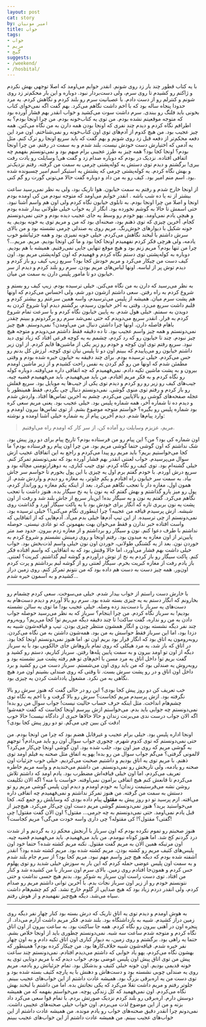 ```yaml
---
layout: post
cat: story
by: امیر مونیان
title: خواب
tags:
- خواب
- مریم
- گیج
suggests:
- /weekend/
- /hosbital/
---
```


با یه کتاب قطور چند بار زد روی شونم. انقدر خوابم می‌اومد که اصلا توجهی بهش نکردم و ژاکتم رو کشیدم تا روی سرم، ولی دست‌بردار نبود. دوباره و این بار محکم‌تر زد روی شونم و کنترلم رو از دست دادم. با عصبانیت سرم رو بلند کردم و نگاهش کردم. یه مرد حدودا پنجاه ساله بود که با اخم داشت نگاهم می‌کرد. بهم گفت اگه نمی‌خوای کتاب بخونی باید فلنگ رو ببندی. سرم داشت سوت می‌کشید و خواب انقدر بهم فشار آورده بود که متوجه موقعیتم نشده بودم. من توی یه کتاب‌خونه بودم. من چرا اونجا بودم؟ به اطرافم نگاه کردم و دیدم چند نفری که اونجا بودن همه دارن به من نگاه می‌کنن. همه چیز عجیب بود. من هیچ کدوم از آدم‌های توی اون کتاب‌خونه رو نمی‌شناختم. اون مرد این دفعه محکم‌تر از دفعه قبل زد روی شونم و بهم گفت که باید سریع اونجا رو ترک کنم. مثل یه آدمی که اختیارش دست خودش نیست، بلند شدم و به سمت در رفتم. من چرا اونجا بودم؟ اونجا کجا بود؟ همه چیز به طرز عجیبی برام مبهم بود و نمی‌تونستم بفهمم چه اتفاقی افتاده. نزدیک در بودم که دوباره صدام زد و گفت هی! وسایلت رو یادت رفت ببری! برگشتم و دیدم توی دستش یه کوله‌پشتی چرمی به سمت من گرفته. رفتم نزدیک‌تر و بهش نگاه کردم. یه کوله‌پشتی چرمی که پشتش یه استیکر اسم _امیر_ چسبونده شده بود. اسم منم امیر بود. کیف رو به من داد و دوباره گفت حالا می‌تونی گورت رو گم کنی.

از اونجا خارج شدم و رفتم به سمت خیابون. هوا تاریک بود، ولی به نظر نمی‌رسید ساعت بیشتر از نه یا ده شب باشه . انقدر خوابم می‌اومد که متوجه نبودم من کی اومده بودم اونجا و اصلا من چرا اونجا بودم. به تابلوی خیابون نگاه کردم ولی اون هم واسم آشنا نبود. حتی اسمش تا حالا به گوشم نخورده بود. انگار از یه خواب خیلی طولانی بیدار شده بودم و هیچی یادم نمی‌اومد. یهو خودم رو وسط یه جای عجیب دیده بودم و حتی نمی‌دونستم کجام. آخرین چیزی که توی ذهنم بود، صحنه‌ای بود که من و مریم توی یه خونه بودیم. یه خونه شکیل با دیوار‌های خوش‌رنگ. مریم روی یه صندلی چرمی نشسته بود و من بالای سرش داشتم با لبخند نگاهش می‌کردم. خیلی خونه تمیزی بود و همه جزئیاتشو خوب یادمه، ولی هرچی فکر کردم نفهمیدم اونجا کجا بود و ما کی اونجا بودیم. مریم. مریم...؟ چرا من تنها بودم؟ مریم زنم بود و هیچ موقع تنهایی جایی نمی‌رفتیم. همیشه با هم بودیم. دوباره به کوله‌پشتی توی دستم نگاه کردم و فهمیدم که اون کوله‌پشتی مریم بود. اون کیف دست من چیکار می‌کرد و مریم خودش کجا بود؟ سریع زیپ کیف رو باز کردم و دیدم توش پر از لباسه. اونها لباس‌های مریم بودن. سرم رو بلند کردم و دیدم از سر خیابون دو تا مامور پلیس دارن به سمت من میان.

به نظر می‌رسید که دارن به من نگاه می‌کنن. خیلی ترسیده بودم. زیپ کیف رو بستم و شروع کردم به راه رفتن. سعی داشتم ازشون دور شم، ولی احساس می‌کردم که اونها هم پشت سرم میان. همیشه از پلیس می‌ترسیدم، واسه همین سرعتم رو بیشتر کردم و قلبم داشت سریع می‌زد. وقتی به آخر خیابون رسیدم، برگشتم دیدم اونا شروع کردن به دویدن به سمتم. خیلی هول شدم. به پایین خیابون نگاه کردم و با سرعت تمام شروع کردم به فرار. انقدر سریع می‌دویدم که حتی نمی‌شد سرم رو برگردونم و ببینم چقدر باهام فاصله دارن. اونها چرا داشتن دنبال من می‌اومدن؟ نمی‌دوستم. هیچ چیز نمی‌دونستم و همه چیز واسم عجیب بود. تا ده دقیقه فقط داشتم می‌دویدم و متوجه هیچ چیز نبودم. چند تا خیابون رو که رد کردم، چشمم به یه کوچه فرعی افتاد که زیاد توی دید نبود. سریع رفتم توی اون کوچه و خودم رو زیر یکی از ماشین‌ها قایم کردم. از اون زیر داشتم خیابون رو می‌پاییدم که ببینم اون دو تا پلیس نیان توی کوچه. لرزش کل بدنم رو حس می‌کردم. خیلی ترسیده بودم. برای چند دقیقه به خیابون خیره شده بودم و وقتی مطمئن شدم که اونها من رو گم کردن یه نفس راحت کشیدم و از زیر ماشین اومدم بیرون و به پشت ماشین تکیه دادم. نمی‌فهمیدم که چه اتفاقی داره می‌اوفته. دوباره کوله رو نگاه کردم و به فکر مریم افتادم. من باید می‌فهمیدم. باید می‌فهمیدم قضیه چیه. جیب‌های کیف رو زیر رو رو کردم و دیدم توی یکی از جیب‌ها یه موبایل بود. سریع قفلش رو باز کردم و رفتم توی منوی گوشی. نمی‌دونستم دنبال چی بگردم، فقط همینطور با عجله صفحه‌های گوشی رو بالاپایین می‌کردم. چشم به آخرین تماس‌ها افتاد. واردش شدم و دیدم ده تا شماره آخر، همه شماره پلیس بود. خیلی عجیب بود. یعنی مریم سعی کره بود شماره پلیس رو بگیره؟ خواستم متوجه موضوع بشم. از توی تماس‌ها بیرون اومدم و وارد پیام‌ها شدم. دیدم آخرین پیام از یه شماره خیلی آشنا اومده و نوشته:

> مریم، عزیزم وسایلت رو آماده کن، از سر کار که اومدم راه می‌اوفتیم.

اون شماره کی بود؟ من؟ این پیام رو من فرستاده بودم؟ تاریخ پیام برای دو روز پیش بود. شک نداشتم که اون گوشی حتما گوشی مریم بود. من چرا اون پیام رو فرستاده بودم؟ ما کجا می‌خواستیم بریم؟ باید مریم رو پیدا می‌کردم و راجع به این اتفاقای عجیب ازش سوال می‌پرسیدم. خواب لعنتی انقدر بهم فشار آورده بود که نمی‌تونستم تمرکز کنم. خیلی گشنه‌ام بود. توی کیف رو نگاه کردم. توی جیب کناری، یه دوهزارتومنی مچاله بود و سریع درش آوردم. با خودم گفتم برم اول یه چیزی با این پول بخورم تا حواسم سر جاش بیاد. به سمت سر خیابون راه افتادم و یکم جلوتر، یه مغازه رو دیدم و واردش شدم. از همون اول، مغازه دار با تعجب نگاهم می‌کرد. بعد از اینکه یکم مغازه رو ورانداز کردم، پول رو میز یارو گذاشتم و بهش گفتم که یه نون با یه نخ سیگار بده. هنوز داشت با تعجب نگاهم می‌کرد. گفتم یه نون و یه سیگار بده! این‌بار سریع از جاش بلند شد و رفت از اون پشت یه نون بربری تازه که انگار برای خودش بود با یه پاکت سیگار آورد و گذاشت روی شیشه. ازش پرسیدم قیافه من عجیبه؟ چرا اینطوری نگام می‌کنی!؟ خیلی ترسیده بود. نمی‌دونستم از چی ترسیده. از این تیپ آدم‌ها خیلی بدم می‌آد. آدم‌هایی که از اتفاقایی که واست افتاده خبر ندارن و فقط می‌خوان بهت بفهمونن که تو عادی نیستی. حوصله نداشتم با طرف دعوا کنم. نون و سیگار رو برداشتم و از مغازه زدم بیرون. حدود صد متر پایین‌تر از اون مغازه یه میدون بود. رفتم اونجا و روی زمینش نشستم و شروع کردم به خوردن نون. بعد از یه گشنگی طولانی، خوردن اون نون خیلی واسم لذت‌بخش بود. خواب خیلی داشت بهم فشار می‌آورد، اما حالا وقتش بود که به اتفاقایی که واسم افتاده فکر کنم. پاکت سیگار رو باز کردم یه نخ از توش درآوردم و گوشه لبم گذاشتم. کبریت؟ لعنتی. باز یادم رفت از مغازه کبریت بخرم. سیگار لعنتی رو از گوشه لبم برداشتم و پرت کردم اون‌ور. همه چیز دست به دست هم داده بود که من نتونم تمرکز کنم. روی زمین دراز کشیدم و به آسمون خیره شدم...

---

با خارش دست راستم از خواب بیدار شدم. خیلی می‌سوخت. سعی کردم چشمام رو بخارونم که انگار دستم به یه چیزی بسته شده بود. سرم رو بالا آوردم و دیدم دست‌هام به دست‌های یه سرباز با دست‌بند زده وصله. خیلی عجیب بود! ما توی یه سالن نشسته بودیم! به سرباز نگاه کردم. من چرا اینجام؟ سرباز که به نظر می‌رسید حوصله جواب دادن به من رو نداره، گفت ساکت! تا چند دقیقه دیگه می‌ریم تو! کجا می‌ریم؟ روبه‌روم چند نفر دیگه نشسته بودن و انگار همشون منتظر چیزی بودن. تیپ و قیافه‌شون شبیه به دزدا بود، اما این سرباز فقط حواسش به من بود. همه‌شون داشتن به من نگاه می‌کردن. روبه‌رومون یه اتاق بود که انگار قرار بود بریم اون تو. اما هنوز نمی‌دونستم اونجا کجا بود. در اتاق که باز شد، یه مرد هیکلی که روی تمام بازوهاش جای خالکوبی بود با یه سرباز دیگه از اون تو اومد بیرون و به سمت پایین پله‌ها رفتن. سرباز کناریم، دستم رو کشید و گفت بریم تو! داخل اتاق یه مرد مسن با اخم‌های تو هم رفته پشت میز نشسته بود و روبه‌روش یه صندلی بود که من باید روی اون می‌شستم. سرباز دست من رو کشید و برد داخل اون اتاق و در رو پشت سرش بست. تا وقتی که روی صندلی بشینم اون مرد هیچ نگاهی به من نکرد. مشغول یادداشت کردن یه چیزی بود.

خب تعریف کن دو روز پیش کجا بودی؟ این رو در حالی گفت که هنوز سرش رو بالا نگرفته بود. ازش پرسیدم مریم کجاست؟ سرش رو بالا گرفت و با اخم یه نگاه توی چشم‌هام انداخت. مثل اینکه حرف حساب حالیت نیست! جواب سوال من رو بده! نمی‌دونستم چه جوابی باید بدم. می‌خواستم ازش بپرسم اونجا کجاست که گفت خفه‌شو! اگه الان جواب درست ندی می‌برنت زندان و حالا حالاها خبری از دادگاه نیست! حالا خوب دقت کن ببین چی می‌گم. تو دو روز پیش کجا بودی؟!

اونجا اداره پلیس بود. خیلی برام عجیب و غیرقابل هضم بود که چرا من اونجا بودم. من حتی نمی‌دونستم که توی کدوم شهرم. چجوری جواب سوال اون رو باید می‌دادم؟ توجهم به گوشی مریم که روی میز اون بود، جلب شده بود. اون گوشی اونجا چی‌کار می‌کرد؟ لالمونی گرفتی؟ می‌گم جواب سوال من رو بده! یهو یه اتفاق مثل صحنه یه فیلم اومد توی ذهنم. با مریم توی یه اتاق بودیم و داشتیم صحبت می‌کردیم. خیلی خوب جزئیات اون صحنه رو یادمه، ولی تاریخش رو نمی‌دونستم. من داشتم می‌خندیدم و واسه مریم خاطره تعریف می‌کردم، اما اون خیلی قیافه‌اش مضطرب بود. یادم اومد که داشتم تلاش می‌کردم تا قانعش کنم هیچ اتفاقی برامون نمی‌اوفته. حواست با منه؟ اگه الان تکلیفت روشن نشه می‌فرستیمت زندان! به خودم اومدم و دیدم اون پلیس گوشی مریم رو تو دستش به سمت من گرفته. من هنوز تمرکز نداشتم و نمی‌فهمیدم چه اتفاقی داره می‌افته. ازم پرسید تو دو روز پیش به __مقتول__ پیام داده بودی که وسایلش رو جمع کنه. کجا می‌خواستید برید؟ هنوز نمی‌دونستم گوشی مریم دست اون چی‌کار می‌کرد. هیچ‌چیز از قبل یادم نمی‌اومد. حتی نمی‌دونستم به چه جرمی... مقتول؟ اون الان گفت مقتول! چی گفتی؟ مقتول؟! کی مقتوله؟ چی داری واسه خودت می‌گی؟ مریم کجاست؟!

هنوز صحبتم رو تموم نکرده بودم که اون سرباز با آرنجش محکم زد به گردنم و از شدت درد گردنم کج شد. اما هنوز کوتاه نیومدم. من باید می‌فهمیدم. باید می‌فهمیدم قضیه چیه. اون مرتیکه همین الان به مریم گفت مقتول. نکنه مریم کشته شده؟ حتما خود اون پلیس‌های کثیف مریم رو کشته بودن. مریم کشته شده بود. مریم کشته شده بود؟ انقدر آشفته شده بودم که دیگه هیچ چیز واسم مهم نبود. مریم کجا بود؟ از سرم جام بلند شدم و به سمت اون پلیس عوضی حمله کردم که این بار یه سوزش خیلی شدید رو توی پهلوم حس کردم و همون‌جا افتادم روی زمین. بالای سرم اون سرباز با من کشیده شد و کنار من افتاد. توی دست راست اون سرباز یه شوکر بود. بدنم هیچ حسی نداشت و حتی نتونستم خودم رو از زیر اون سرباز نجات بدم. با آخرین توانی داشتم مریم رو صدام کردم، ولی انقدر دردم زیاد بود که هیچ صدایی از گلوم خارج نشد. کم کم چشم‌هام داشت سیاه می‌شد. دیگه هیچ‌چیز نفهمیدم و از هوش رفتم.

---

به هوش اومدم و دیدم توی یه اتاق تاریک که درش بسته بود کنار چهار نفر دیگه روی زمین دراز کشیدم. شبیه به بازداشتگاه بود. بلند شدم. فکر مریم داشت آزارم می‌داد. از پنجره اون در آهنی بیرون رو نگاه کردم. همه جا ساکتت بود. به ساعت بیرون از اون اتاق نگاه کردم و متوجه شدم ساعت سه شبه. نمی‌دونستم چطوری باید از اونجا خلاص بشم. حتما یه راهی بود. برگشتم و روی زمین، به دیوار کناری اون اتاق تکیه دادم و به اون چهار نفر خیره شدم. قیافه‌شون شبیه خلاف‌کارها بود. من چیکار کرده بودم؟ همینطور که بهشون نگاه می‌‌کردم، یهو یاد خوابی که داشتم می‌دیدم افتادم. نمی‌دونستم چند ساعت پیش من توی اتاق پیش اون پلیس عوضی بودم. خواب دیدم که با مریم دوتایی توی یه خونه قدیمی بودیم. اون خونه خیلی کثیف و بدشکل بود. تمام جزئیاتش رو یادمه. مریم روی یه صندلی چوبی نشسته بود و دست‌هاش و دهنش با یه پارچه کثیف بسته شده بود و توی دست من یه اره‌برقی بزرگ بود. همیشه عادت داشتم از این خواب‌های عجیب ببینم. جلوتر رفتم و مریم داشت تقلا می‌کرد که یکی نجاتش بده. اما من داشتم با لبخند بهش نگاه می‌کردم. اون نمی‌فهمید که کل زندگی پوچه. می‌خواستم بفهمه که من همیشه دوسش دارم. اره‌برقی رو بلند کردم نزدیک صورتش بردم. با تمام قوا سعی می‌کرد داد بزنه و من از این موضوع لذت می‌بردم. اون خواب خیلی صحنه‌های عجیبی داشت. نمی‌دونم چرا انقدر دقیق صحنه‌های خواب رو یادم مونده. من همیشه عادت داشتم از این خواب‌های عجیب ببینم. من همیشه عادت داشتم از این خواب‌های عجیب ببینم